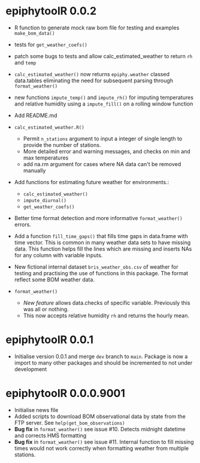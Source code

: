 # epiphytoolR 0.0.2

 * R function to generate mock raw bom file for testing and examples `make_bom_data()`  
 * tests for `get_weather_coefs()`  
 * patch some bugs to tests and allow calc_estimated_weather to return `rh` and 
  `temp`
 * `calc_estimated_weather()` now returns `epiphy.weather` classed data.tables 
  eliminating the need for subsequent parsing through `format_weather()`
 
 * new functions `impute_temp()` and `impute_rh()` for imputing temperatures and 
  relative humidity using a `impute_fill()` on a rolling window function  
  
 * Add README.md
 * `calc_estimated_weather.R()`  
   - Permit `n_stations` argument to input a integer of single length to provide 
   the number of stations.  
   - More detailed error and warning messages, and checks on min and max temperatures  
   - add na.rm argument for cases where NA data can't be removed manually
   
 
 * Add functions for estimating future weather for environments.:  
   - `calc_estimated_weather()` 
   - `impute_diurnal()` 
   - `get_weather_coefs()`   
 
 * Better time format detection and more informative `format_weather()` errors.  
 
 * Add a function `fill_time_gaps()` that fills time gaps in data.frame with 
 time vector. 
 This is common in many weather data sets to have missing data. 
 This function helps fill the lines which are missing and inserts NAs for any column
 with variable inputs.
 
 * New fictional internal dataset `bris_weather_obs.csv` of weather for testing 
 and practising the use of functions in this package.
 The format reflect some BOM weather data.
 
 * `format_weather()` 
   - *New feature* allows data.checks of specific variable. Previously this was 
   all or nothing.
   - This now accepts relative humidity `rh` and returns the hourly mean.
 

# epiphytoolR 0.0.1

 * Initialise version 0.0.1 and merge `dev` branch to `main`. Package is now a import
 to many other packages and should be incremented to not under development

# epiphytoolR 0.0.0.9001  

 * Initialise news file  
 * Added scripts to download BOM observational data by state from the FTP server.
 See `help(get_bom_observations)`  
 * **Bug fix** in `format_weather()` see issue #10. Detects midnight datetime and 
 corrects HMS formatting  
 * **Bug fix** in `format_weather()` see issue #11. Internal function to fill missing 
 times would not work correctly when formatting weather from multiple stations.
 
